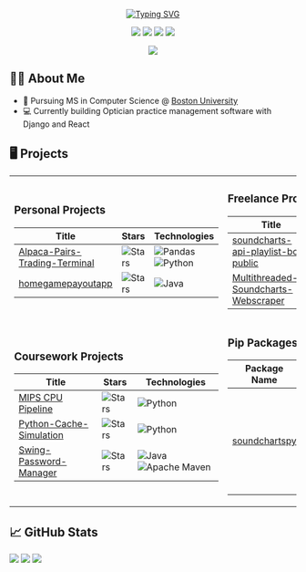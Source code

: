 <p align="center">
  <a href="https://git.io/typing-svg"><img src="https://readme-typing-svg.demolab.com?font=Fira+Code&size=21&pause=1000&color=00E5F7&center=true&vCenter=true&multiline=true&width=435&height=100&lines=Aidan+Alrawi;" alt="Typing SVG" /></a>
</p>

<p align="center">
  <a href="https://aidanalr.dev"><img src="https://img.shields.io/badge/Website-aidanalr.dev-red?style=flat-square"></a>  
  <a href="https://www.aidanalr.dev/static/CV.95884c73a84a.pdf"><img src="https://img.shields.io/badge/PDF-CV-red?style=flat-square&logo=adobe"></a>  
  <a href="https://www.linkedin.com/in/aidanalrawi"><img src="https://img.shields.io/badge/-Linkedin-blue?style=flat-square&logo=linkedin"></a>
  <a href="mailto:aidanalrawi@icloud.com"><img src="https://img.shields.io/badge/-Email-red?style=flat-square&logo=gmail&logoColor=white"></a>
</p>

<p align="center">
  <a href="https://github.com/aidanalr">
    <img src="https://github-stats-alpha.vercel.app/api?username=aidanalr&cc=22272e&tc=37BCF6&ic=fff&bc=0000">
  </a>
</p>

## 👨‍🎓 About Me

- 📖 Pursuing MS in Computer Science @ [Boston University](https://www.bu.edu/met/degrees-certificates/ms-computer-science/)
- 💻 Currently building Optician practice management software with Django and React

## 🖥️ Projects

<table>
<tr>
<td width="50%">

### Personal Projects

| Title | Stars | Technologies |
|-------|-------|--------------|
| [Alpaca-Pairs-Trading-Terminal](https://github.com/AidanAlr/Alpaca-Pairs-Trading-Terminal) | <img alt="Stars" src="https://img.shields.io/github/stars/AidanAlr/Alpaca-Pairs-Trading-Terminal?style=flat-square&labelColor=black"/> | ![Pandas](https://img.shields.io/badge/pandas-%23150458.svg?style=for-the-badge&logo=pandas&logoColor=white) ![Python](https://img.shields.io/badge/python-3670A0?style=for-the-badge&logo=python&logoColor=ffdd54) |
| [homegamepayoutapp](https://github.com/AidanAlr/homegamepayoutapp) | <img alt="Stars" src="https://img.shields.io/github/stars/AidanAlr/homegamepayoutapp?style=flat-square&labelColor=black"/> | ![Java](https://img.shields.io/badge/java-%23ED8B00.svg?style=for-the-badge&logo=java&logoColor=white) |

</td>
<td width="50%">

### Freelance Projects

| Title | Stars | Technologies |
|-------|-------|--------------|
| [soundcharts-api-playlist-bot-public](https://github.com/AidanAlr/soundcharts-api-playlist-bot-public) | <img alt="Stars" src="https://img.shields.io/github/stars/AidanAlr/soundcharts-api-playlist-bot-public?style=flat-square&labelColor=black"/> | ![Python](https://img.shields.io/badge/python-3670A0?style=for-the-badge&logo=python&logoColor=ffdd54) ![Pandas](https://img.shields.io/badge/pandas-%23150458.svg?style=for-the-badge&logo=pandas&logoColor=white) |
| [Multithreaded-Soundcharts-Webscraper](https://github.com/AidanAlr/Multithreaded-Soundcharts-Webscraper) | <img alt="Stars" src="https://img.shields.io/github/stars/AidanAlr/Multithreaded-Soundcharts-Webscraper?style=flat-square&labelColor=black"/> | ![Python](https://img.shields.io/badge/python-3670A0?style=for-the-badge&logo=python&logoColor=ffdd54) ![Selenium](https://img.shields.io/badge/-selenium-%43B02A?style=for-the-badge&logo=selenium&logoColor=white) ![Pandas](https://img.shields.io/badge/pandas-%23150458.svg?style=for-the-badge&logo=pandas&logoColor=white) |

</td>
</tr>
<tr>
<td width="50%">

### Coursework Projects

| Title | Stars | Technologies |
|-------|-------|--------------|
| [MIPS CPU Pipeline](https://github.com/AidanAlr/MIPS-CPU-Pipeline) | <img alt="Stars" src="https://img.shields.io/github/stars/AidanAlr/MIPS-CPU-Pipeline?style=flat-square&labelColor=black"/> | ![Python](https://img.shields.io/badge/python-3670A0?style=for-the-badge&logo=python&logoColor=ffdd54) |
| [Python-Cache-Simulation](https://github.com/AidanAlr/Python-Cache-Simulation) | <img alt="Stars" src="https://img.shields.io/github/stars/AidanAlr/Python-Cache-Simulation?style=flat-square&labelColor=black"/> | ![Python](https://img.shields.io/badge/python-3670A0?style=for-the-badge&logo=python&logoColor=ffdd54) |
| [Swing-Password-Manager](https://github.com/AidanAlr/Swing-Password-Manager) | <img alt="Stars" src="https://img.shields.io/github/stars/AidanAlr/Swing-Password-Manager?style=flat-square&labelColor=black"/> | ![Java](https://img.shields.io/badge/java-%23ED8B00.svg?style=for-the-badge&logo=java&logoColor=white) ![Apache Maven](https://img.shields.io/badge/Apache%20Maven-C71A36?style=for-the-badge&logo=Apache%20Maven&logoColor=white) |

</td>
<td width="50%">

### Pip Packages

| Package Name | Downloads | Description |
|--------------|-----------|-------------|
| [soundchartspy](https://github.com/aidanalr/soundchartspy/) | ![PyPI - Downloads](https://img.shields.io/pypi/dm/soundchartspy)| Python wrapper enabling easier pythonic interaction with the SoundCharts API. |
</td>

</tr>
</table>

## 📈 GitHub Stats

![](http://github-profile-summary-cards.vercel.app/api/cards/profile-details?username=aidanalr&theme=dracula) 
![](http://github-profile-summary-cards.vercel.app/api/cards/repos-per-language?username=aidanalr&theme=dracula) 
![](http://github-profile-summary-cards.vercel.app/api/cards/most-commit-language?username=aidanalr&theme=dracula)
